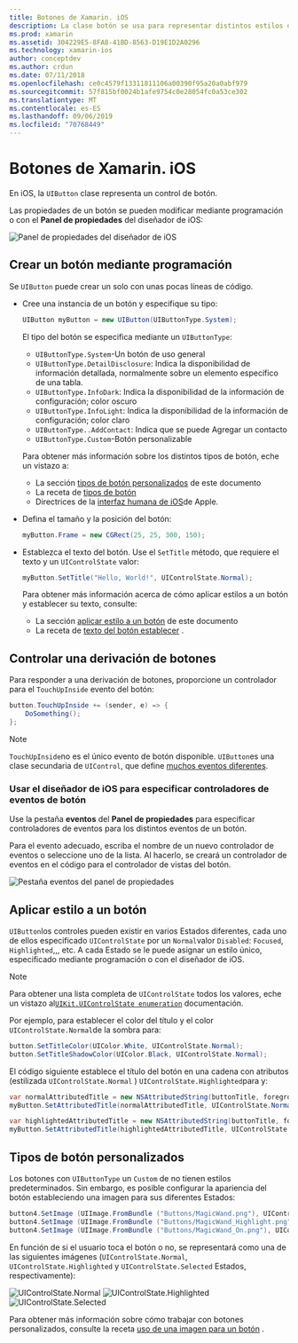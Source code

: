 ```yaml
---
title: Botones de Xamarin. iOS
description: La clase botón se usa para representar distintos estilos de botón en pantallas de iOS. En esta guía se presentan las diferentes opciones para trabajar con botones en iOS.
ms.prod: xamarin
ms.assetid: 304229E5-8FA8-41BD-8563-D19E1D2A0296
ms.technology: xamarin-ios
author: conceptdev
ms.author: crdun
ms.date: 07/11/2018
ms.openlocfilehash: ce0c4579f13311811106a00390f95a20a0abf979
ms.sourcegitcommit: 57f815bf0024b1afe9754c0e28054fc0a53ce302
ms.translationtype: MT
ms.contentlocale: es-ES
ms.lasthandoff: 09/06/2019
ms.locfileid: "70768449"
---
```

# <a name="buttons-in-xamarinios"></a>Botones de Xamarin. iOS

En iOS, la `UIButton` clase representa un control de botón.

Las propiedades de un botón se pueden modificar mediante programación o con el **Panel de propiedades** del diseñador de iOS:

![Panel de propiedades del diseñador de iOS](buttons-images/properties.png "Panel de propiedades del diseñador de iOS")

## <a name="creating-a-button-programmatically"></a>Crear un botón mediante programación

Se `UIButton` puede crear un solo con unas pocas líneas de código.

- Cree una instancia de un botón y especifique su tipo:

  ```csharp
  UIButton myButton = new UIButton(UIButtonType.System);
  ```

  El tipo del botón se especifica mediante un `UIButtonType`:

  - `UIButtonType.System`-Un botón de uso general
  - `UIButtonType.DetailDisclosure`: Indica la disponibilidad de información detallada, normalmente sobre un elemento específico de una tabla.
  - `UIButtonType.InfoDark`: Indica la disponibilidad de la información de configuración; color oscuro
  - `UIButtonType.InfoLight`: Indica la disponibilidad de la información de configuración; color claro
  - `UIButtonType..AddContact`: Indica que se puede Agregar un contacto
  - `UIButtonType.Custom`-Botón personalizable

  Para obtener más información sobre los distintos tipos de botón, eche un vistazo a:
  
  - La sección [tipos de botón personalizados](#custom-button-types) de este documento
  - La receta de [tipos de botón](https://github.com/xamarin/recipes/tree/master/Recipes/ios/standard_controls/buttons/create_different_types_of_buttons)
  - Directrices de la [interfaz humana de iOS](https://developer.apple.com/design/human-interface-guidelines/ios/controls/buttons/)de Apple.

- Defina el tamaño y la posición del botón:

  ```csharp
  myButton.Frame = new CGRect(25, 25, 300, 150);
  ```

- Establezca el texto del botón. Use el `SetTitle` método, que requiere el texto y un `UIControlState` valor:

  ```csharp
  myButton.SetTitle("Hello, World!", UIControlState.Normal);
  ```

  Para obtener más información acerca de cómo aplicar estilos a un botón y establecer su texto, consulte:

  - La sección [aplicar estilo a un botón](#styling-a-button) de este documento
  - La receta de [texto del botón establecer](https://github.com/xamarin/recipes/tree/master/Recipes/ios/standard_controls/buttons/set_button_text) .

## <a name="handling-a-button-tap"></a>Controlar una derivación de botones

Para responder a una derivación de botones, proporcione un controlador para el `TouchUpInside` evento del botón:

```csharp
button.TouchUpInside += (sender, e) => {
    DoSomething();
};
```

> [!NOTE]
> `TouchUpInside`no es el único evento de botón disponible. `UIButton`es una clase secundaria de `UIControl`, que define [muchos eventos diferentes](xref:UIKit.UIControlEvent).

### <a name="using-the-ios-designer-to-specify-button-event-handlers"></a>Usar el diseñador de iOS para especificar controladores de eventos de botón

Use la pestaña **eventos** del **Panel de propiedades** para especificar controladores de eventos para los distintos eventos de un botón.

Para el evento adecuado, escriba el nombre de un nuevo controlador de eventos o seleccione uno de la lista. Al hacerlo, se creará un controlador de eventos en el código para el controlador de vistas del botón.

![Pestaña eventos del panel de propiedades](buttons-images/image1.png "Pestaña eventos del panel de propiedades")

## <a name="styling-a-button"></a>Aplicar estilo a un botón

`UIButton`los controles pueden existir en varios Estados diferentes, cada uno de ellos especificado `UIControlState` por un `Normal`valor `Disabled`: `Focused`, `Highlighted`,,, etc. A cada Estado se le puede asignar un estilo único, especificado mediante programación o con el diseñador de iOS.

> [!NOTE]
> Para obtener una lista completa de `UIControlState` todos los valores, eche un vistazo al[`UIKit.UIControlState enumeration`](xref:UIKit.UIControlState)
> documentación.

Por ejemplo, para establecer el color del título y el color `UIControlState.Normal`de la sombra para:

```csharp
button.SetTitleColor(UIColor.White, UIControlState.Normal);
button.SetTitleShadowColor(UIColor.Black, UIControlState.Normal);
```

El código siguiente establece el título del botón en una cadena con atributos (estilizada `UIControlState.Normal` ) `UIControlState.Highlighted`para y:

```csharp
var normalAttributedTitle = new NSAttributedString(buttonTitle, foregroundColor: UIColor.Blue, strikethroughStyle: NSUnderlineStyle.Single);
myButton.SetAttributedTitle(normalAttributedTitle, UIControlState.Normal);

var highlightedAttributedTitle = new NSAttributedString(buttonTitle, foregroundColor: UIColor.Green, strikethroughStyle: NSUnderlineStyle.Thick);
myButton.SetAttributedTitle(highlightedAttributedTitle, UIControlState.Highlighted);
```

## <a name="custom-button-types"></a>Tipos de botón personalizados

Los botones con `UIButtonType` un `Custom` de no tienen estilos predeterminados. Sin embargo, es posible configurar la apariencia del botón estableciendo una imagen para sus diferentes Estados:

```csharp
button4.SetImage (UIImage.FromBundle ("Buttons/MagicWand.png"), UIControlState.Normal);
button4.SetImage (UIImage.FromBundle ("Buttons/MagicWand_Highlight.png"), UIControlState.Highlighted);
button4.SetImage (UIImage.FromBundle ("Buttons/MagicWand_On.png"), UIControlState.Selected);
```

En función de si el usuario toca el botón o no, se representará como una de las siguientes imágenes (`UIControlState.Normal`, `UIControlState.Highlighted` y `UIControlState.Selected` Estados, respectivamente):

![UIControlState.Normal](buttons-images/image22.png "UIControlState.Normal")
![UIControlState.Highlighted](buttons-images/image23.png "UIControlState.Highlighted")
![UIControlState.Selected](buttons-images/image24.png "UIControlState.Selected")

Para obtener más información sobre cómo trabajar con botones personalizados, consulte la receta [uso de una imagen para un botón](https://github.com/xamarin/recipes/tree/master/Recipes/ios/standard_controls/buttons/use_an_image_for_a_button) .
